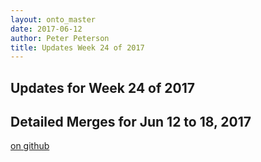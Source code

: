 ```yaml
---
layout: onto_master
date: 2017-06-12
author: Peter Peterson
title: Updates Week 24 of 2017
---
```

Updates for Week 24 of 2017
---------------------------

Detailed Merges for Jun 12 to 18, 2017
--------------------------------------
[on github](https://github.com/mantidproject/mantid/pulls?q=is%3Apr+merged%3A2017-06-13..2017-06-18)

